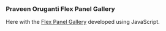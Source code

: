 ### Praveen Oruganti Flex Panel Gallery

Here with the [Flex Panel Gallery](https://praveenoruganti.github.io/praveenoruganti-js/0_Projects/praveenoruganti-flex-panel-gallery) developed using JavaScript.